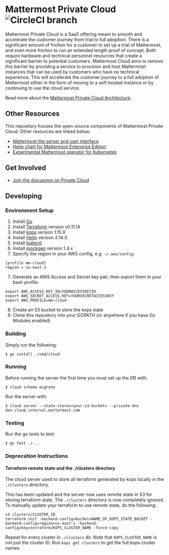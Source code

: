 # Mattermost Private Cloud ![CircleCI branch](https://img.shields.io/circleci/project/github/mattermost/mattermost-cloud/master.svg)

Mattermost Private Cloud is a SaaS offering meant to smooth and accelerate the customer journey from trial to full adoption. There is a significant amount of friction for a customer to set up a trial of Mattermost, and even more friction to run an extended length proof of concept. Both require hardware and technical personnel resources that create a significant barrier to potential customers. Mattermost Cloud aims to remove this barrier by providing a service to provision and host Mattermost instances that can be used by customers who have no technical experience. This will accelerate the customer journey to a full adoption of Mattermost either in the form of moving to a self-hosted instance or by continuing to use the cloud service.

Read more about the [Mattermost Private Cloud Architecture](https://docs.google.com/document/d/1DZRrJ4LymdNA-D130i44VICLKmTzwAZMTMjiYNYIfiM/edit#).

## Other Resources

This repository houses the open-source components of Mattermost Private Cloud. Other resources are linked below:

- [Mattermost the server and user interface](https://github.com/mattermost/mattermost-server)
- [Helm chart for Mattermost Enterprise Edition](https://github.com/mattermost/mattermost-kubernetes)
- [Experimental Mattermost operator for Kubernetes](https://github.com/mattermost/mattermost-operator)

## Get Involved

- [Join the discussion on Private Cloud](https://community.mattermost.com/core/channels/cloud)

## Developing

### Environment Setup

1. Install [Go](https://golang.org/doc/install)
2. Install [Terraform](https://learn.hashicorp.com/terraform/getting-started/install.html) version v0.11.14
3. Install [kops](https://github.com/kubernetes/kops/blob/master/docs/install.md) version 1.15.X
4. Install [Helm](https://helm.sh/docs/using_helm/) version 2.14.X
5. Install [kubectl](https://kubernetes.io/docs/tasks/tools/install-kubectl/)
7. Install [mockgen](github.com/golang/mock/mockgen) version 1.4.x
6. Specify the region in your AWS config, e.g. `~/.aws/config`:
```
[profile mm-cloud]
region = us-east-1
```
7. Generate an AWS Access and Secret key pair, then export them in your bash profile:
  ```
  export AWS_ACCESS_KEY_ID=YOURACCESSKEYID
  export AWS_SECRET_ACCESS_KEY=YOURSECRETACCESSKEY
  export AWS_PROFILE=mm-cloud
  ```
8. Create an S3 bucket to store the kops state
9. Clone this repository into your GOPATH (or anywhere if you have Go Modules enabled)

### Building

Simply run the following:

```
$ go install ./cmd/cloud
```

### Running

Before running the server the first time you must set up the DB with:

```
$ cloud schema migrate
```

Run the server with:

```
$ cloud server --state-store=<your-s3-bucket> --private-dns dev.cloud.internal.mattermost.com
```

### Testing

Run the go tests to test:

```
$ go test ./...
```

### Deprecation Instructions

#### Terraform remote state and the ./clusters directory

The cloud server used to store all terraform generated by kops locally in the `./clusters` directory.

This has been updated and the server now uses remote state in S3 for storing terraform state. The `./clusters` directory is now completely ignored. To manually update your terraform to use remote state, do the following:

```
cd clusters/CLUSTER_ID
terraform init -backend-config=bucket=NAME_OF_KOPS_STATE_BUCKET -backend-config=region=us-east-1 -backend-config=key=terraform/KOPS_CLUSTER_NAME -force-copy
```

Repeat for every cluster in `./clusters` dir.
Note that `KOPS_CLUSTER_NAME` is not just the cluster ID. Run `kops get clusters` to get the full kops cluster names.
